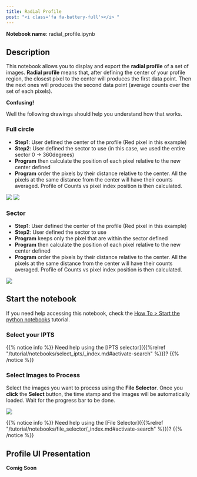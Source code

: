 ```yaml
---
title: Radial Profile
post: "<i class='fa fa-battery-full'></i> "
---
```


**Notebook name**: radial_profile.ipynb

## Description

This notebook allows you to display and export the **radial profile** of a set of images. **Radial profile** means
that, after defining the center of your profile region, the closest pixel to the center will produces the first
data point. Then the next ones will produces the second data point (average counts over the set of each pixels).

**Confusing!**

Well the following drawings should help you understand how that works.

### Full circle

* **Step1**: User defined the center of the profile (Red pixel in this example)
* **Step2**: User defined the sector to use (in this case, we used the entire sector 0 -> 360degrees)
* **Program** then calculate the position of each pixel relative to the new center defined
* **Program** order the pixels by their distance relative to the center. All the pixels at the same distance from the
center will have their counts averaged. Profile of Counts vs pixel index position is then calculated.
<img src='/tutorial/notebooks/radial_profile/images/radial_profile_schema1.png' />
<img src='/tutorial/notebooks/radial_profile/images/radial_profile_schema2.png' />

### Sector

* **Step1**: User defined the center of the profile (Red pixel in this example)
* **Step2**: User defined the sector to use
* **Program** keeps only the pixel that are within the sector defined
* **Program** then calculate the position of each pixel relative to the new center defined
* **Program** order the pixels by their distance relative to the center. All the pixels at the same distance from the
center will have their counts averaged. Profile of Counts vs pixel index position is then calculated.
<img src='/tutorial/notebooks/radial_profile/images/radial_profile_schema3.png' />

## Start the notebook

If you need help accessing this notebook, check the [How To > Start the python
notebooks](/en/tutorial/how_to_start_notebooks) tutorial.

### Select your IPTS

{{% notice info %}}
Need help using the [IPTS selector]({{%relref "/tutorial/notebooks/select_ipts/_index.md#activate-search" %}})?
{{% /notice %}}

### Select Images to Process

Select the images you want to process using the **File Selector**. Once you **click** the **Select** button, the time
stamp and the images will be automatically loaded. Wait for the progress bar to be done.

<img src='/tutorial/notebooks/calibrated_transmission/images/select_files.gif' />

{{% notice info %}}
Need help using the [File Selector]({{%relref "/tutorial/notebooks/file_selector/_index.md#activate-search" %}})?
{{% /notice %}}

## Profile UI Presentation

**Comig Soon**